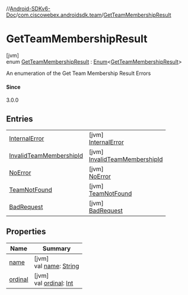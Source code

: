//[Android-SDKv6-Doc](../../../index.md)/[com.ciscowebex.androidsdk.team](../index.md)/[GetTeamMembershipResult](index.md)

# GetTeamMembershipResult

[jvm]\
enum [GetTeamMembershipResult](index.md) : [Enum](https://kotlinlang.org/api/latest/jvm/stdlib/kotlin/-enum/index.html)&lt;[GetTeamMembershipResult](index.md)&gt; 

An enumeration of the Get Team Membership Result Errors

#### Since

3.0.0

## Entries

| | |
|---|---|
| [InternalError](-internal-error/index.md) | [jvm]<br>[InternalError](-internal-error/index.md) |
| [InvalidTeamMembershipId](-invalid-team-membership-id/index.md) | [jvm]<br>[InvalidTeamMembershipId](-invalid-team-membership-id/index.md) |
| [NoError](-no-error/index.md) | [jvm]<br>[NoError](-no-error/index.md) |
| [TeamNotFound](-team-not-found/index.md) | [jvm]<br>[TeamNotFound](-team-not-found/index.md) |
| [BadRequest](-bad-request/index.md) | [jvm]<br>[BadRequest](-bad-request/index.md) |

## Properties

| Name | Summary |
|---|---|
| [name](../-list-team-membership-result/-bad-request/index.md#-372974862%2FProperties%2F-411797461) | [jvm]<br>val [name](../-list-team-membership-result/-bad-request/index.md#-372974862%2FProperties%2F-411797461): [String](https://kotlinlang.org/api/latest/jvm/stdlib/kotlin/-string/index.html) |
| [ordinal](../-list-team-membership-result/-bad-request/index.md#-739389684%2FProperties%2F-411797461) | [jvm]<br>val [ordinal](../-list-team-membership-result/-bad-request/index.md#-739389684%2FProperties%2F-411797461): [Int](https://kotlinlang.org/api/latest/jvm/stdlib/kotlin/-int/index.html) |
